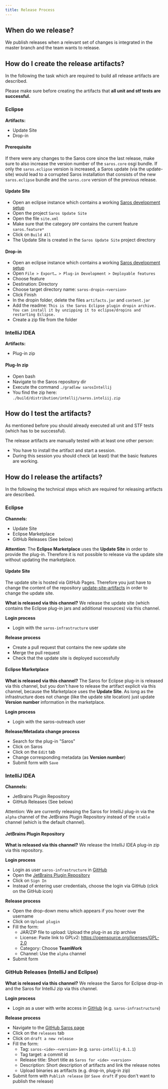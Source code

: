 ```yaml
---
title: Release Process
---
```



## When do we release?

We publish releases when a relevant set of changes is integrated in the master branch and the team wants to release.

## How do I create the release artifacts?
In the following the task which are required to build all release artifacts are described.

Please make sure before creating the artifacts that **all unit and stf tests are successful.**

### Eclipse

**Artifacts:**
* Update Site
* Drop-in

#### Prerequisite
If there were any changes to the Saros core since the last release, make sure to also increase the version number of the `saros.core` osgi bundle.
If only the `saros.eclipse` version is increased, a Saros update (via the update-site) would lead to a corrupted Saros installation that consists of the new `saros.eclipse` bundle and the `saros.core` version of the previous release.

#### Update Site

* Open an eclipse instance which contains a working [Saros development setup](https://www.saros-project.org/contribute/development-environment.html)
* Open the project `Saros Update Site`
* Open the file `site.xml`
* Make sure that the category `DPP` contains the current feature `saros.feature*`
* Click on `Build All`
* The Update Site is created in the `Saros Update Site` project directory

#### Drop-in

* Open an eclipse instance which contains a working [Saros development setup](https://www.saros-project.org/contribute/development-environment.html)
* Open `File > Export… > Plug-in Development > Deployable features`
* Choose feature
* Destination: Directory
* Choose target directory name: `saros-dropin-<version>`
* Click Finish
* In the dropin folder, delete the files `artifacts.jar` and `content.jar`
* Add the readme: `This is the Saros Eclipse plugin dropin archive. You can install it by unzipping it to eclipse/dropins and restarting Eclipse.`
* Create a zip file from the folder

### IntelliJ IDEA

**Artifacts:**
* Plug-in zip

#### Plug-In zip

* Open bash
* Navigate to the Saros repository dir
* Execute the command `./gradlew sarosIntellij`
* You find the zip here: `./build/distribution/intellij/saros.inteliij.zip`

## How do I test the artifacts?

As mentioned before you should already executed all unit and STF tests (which has to be successful).

The release artifacts are manually tested with at least one other person:
* You have to install the artifact and start a session.
* During this session you should check (at least) that the basic features are working.

## How do I release the artifacts?
In the following the technical steps which are required for releasing artifacts are described.

### Eclipse

**Channels:**
* Update Site
* Eclipse Marketplace
* GitHub Releases (See below)

**Attention**: The **Eclipse Marketplace** uses the **Update Site** in order to provide the plug-in.
Therefore it is not possible to release via the update site without updating the marketplace.

#### Update Site
The update site is hosted via GitHub Pages. Therefore you just have to change the content of the repository [update-site-artifacts](https://github.com/saros-project/update-site-artifacts)
in order to change the update site.

**What is released via this channel?**
We release the update site (which contains the Eclipse plug-in jars and additional resources) via this channel.

**Login process**

* Login with the `saros-infrastructure` user

**Release process**

* Create a pull request that contains the new update site
* Merge the pull request
* Check that the update site is deployed successfully

#### Eclipse Marketplace

**What is released via this channel?**
The Saros for Eclipse plug-in is released via this channel, but you don't have to release the artifact explicit via
this channel, because the Marketplace uses the **Update Site**.
As long as the infrastructure does not change (like the update site location) just update **Version number** information
in the marketplace.

**Login process**

* Login with the saros-outreach user

**Release/Metadata change process**

* Search for the plug-in "Saros"
* Click on Saros
* Click on the `Edit` tab
* Change corresponding metadata (as **Version number**)
* Submit form with `Save`

### IntelliJ IDEA

**Channels:**
* JetBrains Plugin Repository
* GitHub Releases (See below)

Attention: We are currently releasing the Saros for IntelliJ plug-in via the `alpha` channel of the JetBrains Plugin Repository
instead of the `stable` channel (which is the default channel).

#### JetBrains Plugin Repository

**What is released via this channel?**
We release the IntelliJ IDEA plug-in zip via this repository.

**Login process**

* Login as user `saros-infrastructure` in [GitHub](https://github.com)
* Open the [JetBrains Plugin Repository](https://plugins.jetbrains.com/)
* Click on `Sign In`
* Instead of entering user credentials, choose the login via GitHub (click on the GitHub icon)

**Release process**

* Open the drop-down menu which appears if you hover over the username
* Click on `Upload plugin`
* Fill the form:
  * JAR/ZIP file to upload: Upload the plug-in as zip archive
  * License: Paste link to GPLv2: <https://opensource.org/licenses/GPL-2.0>
  * Category: Choose **TeamWork**
  * Channel: Use the `alpha` channel
* Submit form

### GitHub Releases (IntelliJ and Eclipse)

**What is released via this channel?**
We release the Saros for Eclipse drop-in and the Saros for IntelliJ zip via this channel.

**Login process**

* Login as a user with write access in [GitHub](https://github.com) (e.g. `saros-infrastructure`)

**Release process**

* Navigate to the [GitHub Saros page](https://github.com/saros-project/saros)
* Click on the `releases` tab
* Click on `draft a new release`
* Fill the form:
  * Tag: `saros-<ide>-<version>` (e.g. `saros-intellij-0.1.1`)
  * Tag target: a commit id
  * Release title: Short title as `Saros for <ide> <version>`
  * Description: Short description of artifacts and link the release notes
  * Upload binaries as artifacts (e.g. drop-in, plug-in zip)
* Submit form with `Publish release` (or `Save draft` if you don't want to publish the release)
